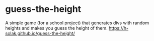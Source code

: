 # guess-the-height
A simple game (for a school project) that generates divs with random heights and makes you guess the height of them.
https://h-solak.github.io/guess-the-height/
